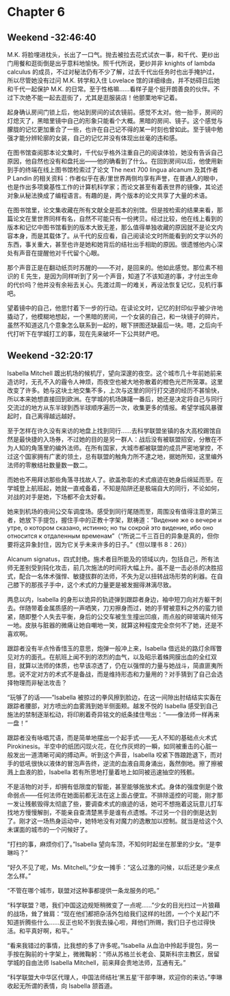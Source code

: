 # Chapter 6

## Weekend -32:46:40

M.K. 将脸埋进枕头，长出了一口气。抛去被拉去花式试衣一事，和千代、更纱出门用餐和逛街倒是出乎意料地愉快。照千代所说，更纱并非 knights of lambda calculus 的成员，不过对秘法仍有不少了解，过去千代出任务时也出手掩护过，所以尽管她没有过问 M.K. 转学和入住 Lovelace 馆的详细缘由，并不妨碍日后她和千代一起保护 M.K. 的日常。至于性格嘛……看样子是个挺开朗善良的伙伴。不过下次绝不能一起去逛街了，尤其是逛服装店！他颤栗地牢记着。

起身确认房间门锁上后，他站到房间的试衣镜前。感觉不太对。他一抬手，房间的灯熄灭了，黑暗里镜中自己的形象只能看个大概。黑暗的房间、镜子。这个感觉与朦胧的记忆更加重合了一些，也许在自己记不得的某一时刻也曾如此。至于镜中勉强才能分辨轮廓的女装，自己的记忆并没有体现出丝毫的违和感。

在图书馆查阅那本论文集时，千代似乎格外注重自己的阅读体验，她没有告诉自己原因，他自然也没有和盘托出——他的确看到了什么。在回到房间以后，他使用新到手的终端在线上图书馆检索过了论文 The next 700 lingua alcanum 及其作者 P Landin 的相关资料：作者似乎在表/里世界两侧均享有声誉，在普通人的眼中，也是作出多项奠基性工作的计算机科学家；而论文甚至有着表世界的镜像，其论述对象从秘法换成了编程语言。有趣的是，两个版本的论文共享了大量的术语。

在图书馆里，论文集收藏在所有文献全是孤本的别馆。但是按检索的结果来看，那篇论文在里世界同样有名，自然不可能只有一份拷贝。经过比较，他在线上看到的版本和记忆中图书馆看到的版本大致无差，那么值得单独收藏的原因就不是论文内容本身，而是其载体了。从千代的反应看，自己阅读论文时所能看到的文字以外的东西，事关重大，甚至也许是她和她背后的结社出手相助的原因。很遗憾他内心深处有声音在提醒他对千代留个心眼。

那个声音正是在翻动纸页时苏醒的——不对，是回来的。他如此感觉。那位素不相识的 E 先生，是因为同样听到了另一个声音，知道了不该知道的事，才付出生命的代价吗？他并没有余裕去关心。先渡过周一的难关，再设法恢复记忆，见机行事吧。

望着镜中的自己，他思忖着下一步的行动。在读论文时，记忆的封印似乎被少许地撬动了，他模糊地想起，一个黑暗的房间，一个女装的自己，和一块镜子的碎片。虽然不知道这几个意象怎么联系到一起的，眼下拼图还缺最后一块。嗯，之后向千代打听下在学城打工的事，现在先来破坏一下公共财产吧。

## Weekend -32:20:17

Isabella Mitchell 踱出机场的候机厅，望向深邃的夜空。这个城市几十年前她前来造访时，无孔不入的霾令人神烦，而夜空也被大地弥散着的橙色光芒所笼罩。这里改变了许多。她与这块土地交集不多，上次与这里的同行打交道的经历不甚愉快，所以本来她想直接回到欧洲。在学城的机场踌躇一番后，她还是决定将自己与同行交流过的地方从东半球到西半球顺序遍历一次，收集更多的情报。希望学城风暴骤起时，自己离得越远越好。

至于怎样在许久没有来访的地盘上找到同行……去科学联盟坐镇的各大高校踢馆自然是最快捷的入场券，不过她的目的是另一群人：战后没有被联盟招安，分散在不为人知的角落里的编外法师。在所有国家，大城市都被联盟的成员严密地掌控，不过这个国家拥有广袤的领土，总有联盟的触角力所不逮之地，据她所知，这里编外法师的零散结社数量数一数二。

而她也不用拜访那些角落寻找故人了。欲盖弥彰的术式痕迹在她身后绵延而至。在学城登上航班起，她就一直戒备着，不知是陷阱还是极端自大的同行，不论如何，对战的对手是她，下场都不会太好看。

她来到机场的夜间公交车调度场。感受到同行尾随而至，周围没有值得注意的第三者，她放下手提包，握住手中的正教十字架，默祷道：“Видение же о вечере и утре, о котором сказано, истинно; но ты сокрой это видение, ибо оно относится к отдаленным временам”（“所说二千三百日的异象是真的，但你要将这异象封住，因为它关乎未来许多的日子。”《但以理书 8：26》）

Alcanum signatus，四式封绝。施术者目所能及的领域以内，包括自己，所有法师无差别受到钝化攻击，前几次施法的时间将大幅上升。虽不是一击必杀的决胜招式，配合一名体术强悍、敏捷拔群的法师，不失为足以扭转战场形势的利器。在自己膝下的那孩子手中，这个术式的力量更是被发掘得淋漓尽致。

两息以内，Isabella 的身形以诡异的轨迹弹到跟踪者身边，袖中短刀向对方躯干刺去。伴随带着金属质感的一声哂笑，刀刃擦身而过，她的手臂被意料之外的蛮力锁紧，随即整个人失去平衡，身后的公交车被生生撞出凹痕，雨点般的碎玻璃片倾泻一地。皮肤与脏器的微痛让她自嘲地一笑，就算这种程度完全奈何不了她，还是不喜欢啊。

跟踪者没有半点怜香惜玉的意思，炮弹一般冲上来，Isabella 借远处的路灯余晖瞥见对方的面孔。在航班上闻不到的浓烈的血气，以及昭示着蛛网膜出血的全红双目，就算以法师的体质，也早该凉透了，仍在以强悍的力量与她战斗，简直匪夷所思。说不定对方的术式不是备战，而是维持形态和力量用的？对手猜到了自己会选择物理而非秘法攻击？

“玩够了的话——”Isabella 被掠过的拳风擦到脸边，在这一间隙出肘结结实实轰在跟踪者腰部，对方喷出的血雾溅到她半侧面颊。越发不悦的 Isabella 感受到自己施法的禁制逐渐松动，将印刷着奇异铭文的纸条揉住甩出：“——像法师一样再来一盘！”

跟踪者没有咏唱咒语，而是简单地摆出一个起手式——无人不知的基础点火术式 Pirokinesis。半空中的纸团闪现火花，在化作灰烬的一瞬，如同被重击的心脏一般发出一道清晰可闻的搏动声。听到这个声音，Isabella 咬紧下唇踉跄退下，而对手的低吼很快以液体的冒泡声告终，逆流的血液自周身涌出，轰然倒地。擦了擦被溅上血液的脸，Isabella 若有所思地打量着地上如同被迅速抽空的残骸。

不是活物的对手，却拥有低限度的智能，甚至能够施放术式。身体的强度倒是个致命弱点——任何法师在她面前都无法在这上面占便宜。不排除遥控的可能，刚才那一发让残骸毁得太彻底了些，要调查术式的痕迹的话，她可不想拖着这玩意儿打车找地方慢慢解剖，不能亲自查清楚黑手是谁有点遗憾。不过另一个目的倒是达到了。刚才这一场热身运动中，她特地没有对魔力的逸散加以控制。就当是给这个久未谋面的城市的一个问候好了。

“打扫的事，麻烦你们了。”Isabella 望向车顶，不知何时起坐在那里的少女。“是李琳吗？”

“好久不见了呢，Ms. Mitchell。”少女一摊手：“这么过激的问候，以后还是少来点怎么样。”

“不管在哪个城市，联盟对这种事都提供一条龙服务的吧。”

“科学联盟？嗯，我们中国这边规矩稍微变了一点呢……”少女的目光扫过一片狼藉的战场，耸了耸肩：“现在他们都把杂活外包给我们这样的社团，一个个关起门不知道折腾些什么……反正也轮不到我去操心啦，拜他们所赐，我们日子也过得快活。和平真好啊，和平。”

“看来我错过的事情，比我想的多了许多呢。”Isabella 从血泊中拎起手提包，另一手按在胸前的十字架上，微微鞠躬：“师从苏格兰长老会、莫斯科宗主教区，居留学城的自由法师 Isabella Mitchell，前来拜会贵地法师，互通有无。”

“科学联盟大中华区代理人，中国法师结社‘黑五星’干部李琳，欢迎你的来访。”李琳收起无所谓的表情，向 Isabella 颔首道。

